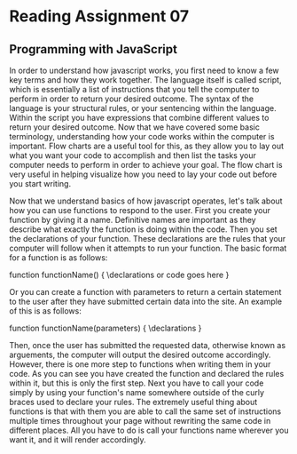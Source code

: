 # Reading Assignment 07
## Programming with JavaScript

In order to understand how javascript works, you first need to know a few key terms and how they work together. The language itself is called script, which is essentially a list of instructions that you tell the computer to perform in order to return your desired outcome. The syntax of the language is your structural rules, or your sentencing within the language. Within the script you have expressions that combine different values to return your desired outcome.  Now that we have covered some basic terminology, understanding how your code works within the computer is important. Flow charts are a useful tool for this, as they allow you to lay out what you want your code to accomplish and then list the tasks your computer needs to perform in order to achieve your goal. The flow chart is very useful in helping visualize how you need to lay your code out before you start writing.

Now that we understand basics of how javascript operates, let's talk about how you can use functions to respond to the user. First you create your function by giving it a name. Definitive names are important as they describe what exactly the function is doing within the code. Then you set the declarations of your function. These declarations are the rules that your computer will follow when it attempts to run your function. The basic format for a function is as follows:

function functionName\(\) \{
\\declarations or code goes here
\}

Or you can create a function with parameters to return a certain statement to the user after they have submitted certain data into the site. An example of this is as follows:

function functionName\(parameters\) \{
\\declarations
\}

Then, once the user has submitted the requested data, otherwise known as arguements, the computer will output the desired outcome accordingly. However, there is one more step to functions when writing them in your code. As you can see you have created the function and declared the rules within it, but this is only the first step. Next you have to call your code simply by using your function's name somewhere outside of the curly braces used to declare your rules. The extremely useful thing about functions is that with them you are able to call the same set of instructions multiple times throughout your page without rewriting the same code in different places. All you have to do is call your functions name wherever you want it, and it will render accordingly.